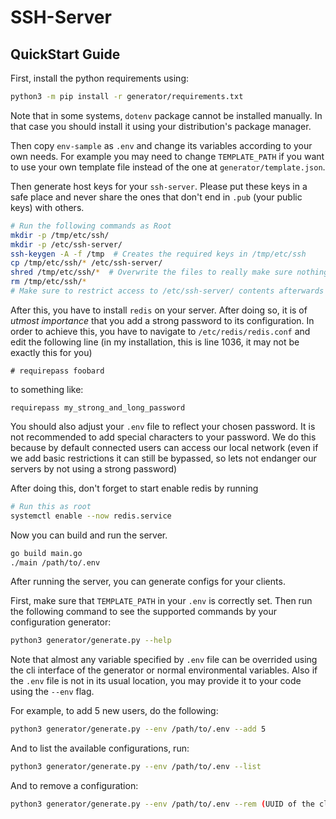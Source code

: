 # SSH-Server

## QuickStart Guide

First, install the python requirements using:

```bash
python3 -m pip install -r generator/requirements.txt
```

Note that in some systems, `dotenv` package cannot be installed manually. In that
case you should install it using your distribution's package manager.

Then copy `env-sample` as `.env` and change its variables according to your
own needs. For example you may need to change `TEMPLATE_PATH` if you want to
use your own template file instead of the one at `generator/template.json`.

Then generate host keys for your `ssh-server`. Please put these keys in a safe
place and never share the ones that don't end in `.pub` (your public keys) with others.

```bash
# Run the following commands as Root
mkdir -p /tmp/etc/ssh/
mkdir -p /etc/ssh-server/
ssh-keygen -A -f /tmp  # Creates the required keys in /tmp/etc/ssh
cp /tmp/etc/ssh/* /etc/ssh-server/
shred /tmp/etc/ssh/*  # Overwrite the files to really make sure nothing gets left behind
rm /tmp/etc/ssh/*
# Make sure to restrict access to /etc/ssh-server/ contents afterwards
```

After this, you have to install `redis` on your server. After doing so, it is of *utmost importance*
that you add a strong password to its configuration. In order to achieve this, you have to
navigate to `/etc/redis/redis.conf` and edit the following line
(in my installation, this is line 1036, it may not be exactly this for you)

```
# requirepass foobard
```

to something like:

```
requirepass my_strong_and_long_password
```

You should also adjust your `.env` file to reflect your chosen password. It is not recommended to
add special characters to your password. We do this because by default connected users can access
our local network (even if we add basic restrictions it can still be bypassed,
so lets not endanger our servers by not using a strong password)

After doing this, don't forget to start enable redis by running

```bash
# Run this as root
systemctl enable --now redis.service
```

Now you can build and run the server.

```bash
go build main.go
./main /path/to/.env
```

After running the server, you can generate configs for your clients.

First, make sure that `TEMPLATE_PATH` in your `.env` is correctly set.
Then run the following command to see the supported commands by your configuration generator:

```bash
python3 generator/generate.py --help
```

Note that almost any variable specified by `.env` file can be overrided using the cli interface
of the generator or normal environmental variables. Also if the `.env` file is not in its usual
location, you may provide it to your code using the `--env` flag.

For example, to add 5 new users, do the following:

```bash
python3 generator/generate.py --env /path/to/.env --add 5
```

And to list the available configurations, run:

```bash
python3 generator/generate.py --env /path/to/.env --list
```

And to remove a configuration:

```bash
python3 generator/generate.py --env /path/to/.env --rem (UUID of the client to remove from above)
```
